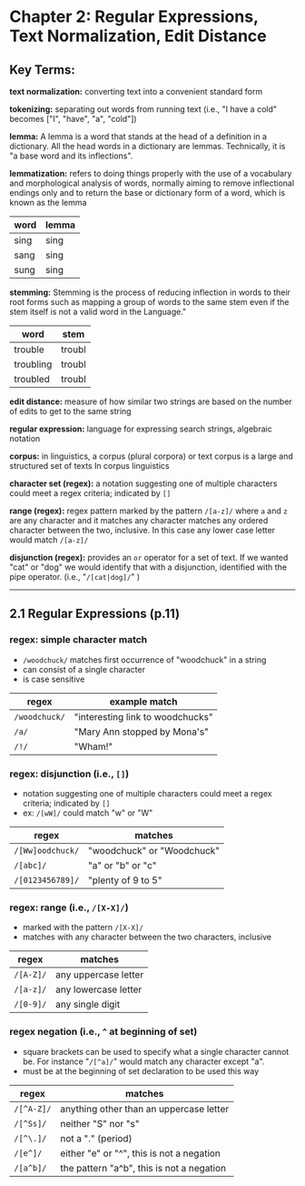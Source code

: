 # Chapter 2: Regular Expressions, Text Normalization, Edit Distance

## Key Terms:

__text normalization:__ converting text into a convenient standard form

__tokenizing:__ separating out words from running text (i.e., "I have a cold" becomes ["I", "have", "a", "cold"])

__lemma:__ A lemma is a word that stands at the head of a definition in a dictionary. All the head words in a dictionary are lemmas. Technically, it is "a base word and its inflections".

__lemmatization:__ refers to doing things properly with the use of a vocabulary and morphological analysis of words, normally aiming to remove inflectional endings only and to return the base or dictionary form of a word, which is known as the lemma

| word | lemma |
|------|-------|
| sing | sing  |
| sang | sing  |
| sung | sing  |

__stemming:__ Stemming is the process of reducing inflection in words to their root forms such as mapping a group of words to the same stem even if the stem itself is not a valid word in the Language."

| word      | stem   |
|-----------|--------|
| trouble   | troubl |
| troubling | troubl |
| troubled  | troubl |

__edit distance:__ measure of how similar two strings are based on the number of edits to get to the same string

__regular expression:__ language for expressing search strings, algebraic notation 

__corpus:__ in linguistics, a corpus (plural corpora) or text corpus is a large and structured set of texts In corpus linguistics

__character set (regex):__ a notation suggesting one of multiple characters could meet a regex criteria; indicated by `[]`

__range (regex):__ regex pattern marked by the pattern `/[a-z]/` where `a` and `z` are any character and it matches any character matches any ordered character between the two, inclusive.  In this case any lower case letter would match `/[a-z]/`

__disjunction (regex):__ provides an `or` operator for a set of text.  If we wanted "cat" or "dog" we would identify that with a disjunction, identified with the pipe operator.  (i.e., "`/[cat|dog]/`" )

---

## 2.1 Regular Expressions (p.11)

### regex: simple character match

- `/woodchuck/` matches first occurrence of "woodchuck" in a string
- can consist of a single character
- is case sensitive

| regex         | example match                    |
| ------------- | -------------------------------- |
| `/woodchuck/` | "interesting link to woodchucks" |
| `/a/`         | "Mary Ann stopped by Mona's"     |
| `/!/`         | "Wham!"                          |

### regex: disjunction (i.e., `[]`)

- notation suggesting one of multiple characters could meet a regex criteria; indicated by `[]`
- ex: `/[wW]/` could match "w" or "W"

| regex            | matches                    |
| ---------------- | ---------------------------|
| `/[Ww]oodchuck/` | "woodchuck" or "Woodchuck" |
| `/[abc]/`        | "a" or "b" or "c"          |
| `/[0123456789]/` | "plenty of 9 to 5"         |

### regex: range (i.e., `/[X-X]/`)

- marked with the pattern `/[X-X]/`
- matches with any character between the two characters, inclusive

| regex     |              matches |
| --------- | -------------------- |
| `/[A-Z]/` | any uppercase letter |
| `/[a-z]/` | any lowercase letter |
| `/[0-9]/` | any single digit     |

### regex negation (i.e., `^` at beginning of set)

- square brackets can be used to specify what a single character cannot be.  For instance "`/[^a]/`" would match any character except "a".
- must be at the beginning of set declaration to be used this way

| regex      |              matches                      |
| ---------- | ---------------------------------------   | 
| `/[^A-Z]/` | anything other than an uppercase letter   | 
| `/[^Ss]/`  | neither "S" nor "s"                       |
| `/[^\.]/`  | not a "." (period)                        |
| `/[e^]/`   | either "e" or "^", this is not a negation |
| `/[a^b]/`  | the pattern "a^b", this is not a negation |
